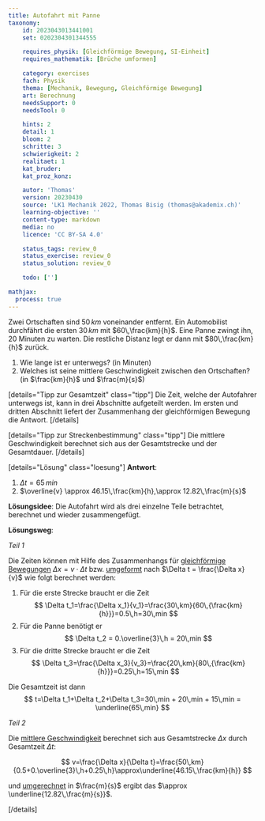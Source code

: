 ```yaml
---
title: Autofahrt mit Panne
taxonomy:
	id: 2023043013441001
	set: 0202304301344555

	requires_physik: [Gleichförmige Bewegung, SI-Einheit]
	requires_mathematik: [Brüche umformen]

	category: exercises
	fach: Physik
	thema: [Mechanik, Bewegung, Gleichförmige Bewegung]
	art: Berechnung
	needsSupport: 0
	needsTool: 0

	hints: 2
	detail: 1
	bloom: 2
	schritte: 3
	schwierigkeit: 2
	realitaet: 1
	kat_bruder:
	kat_proz_konz: 

	autor: 'Thomas'
	version: 20230430
	source: 'LK1 Mechanik 2022, Thomas Bisig (thomas@akademix.ch)'
	learning-objective: ''
	content-type: markdown
	media: no
	licence: 'CC BY-SA 4.0'

	status_tags: review_0
	status_exercise: review_0
	status_solution: review_0

	todo: ['']

mathjax:
  process: true
---
```


Zwei Ortschaften sind $50\,km$ voneinander entfernt. Ein Automobilist durchfährt die ersten $30\,km$ mit $60\,\frac{km}{h}$. Eine Panne zwingt ihn, $20$ Minuten zu warten. Die restliche Distanz legt er dann mit $80\,\frac{km}{h}$ zurück.

1. Wie lange ist er unterwegs? (in Minuten)
2. Welches ist seine mittlere Geschwindigkeit zwischen den Ortschaften? (in $\frac{km}{h}$ und $\frac{m}{s}$)


[details="Tipp zur Gesamtzeit" class="tipp"]
Die Zeit, welche der Autofahrer unterwegs ist, kann in drei Abschnitte aufgeteilt werden. Im ersten und dritten Abschnitt liefert der Zusammenhang der gleichförmigen Bewegung die Antwort.
[/details]

[details="Tipp zur Streckenbestimmung" class="tipp"]
Die mittlere Geschwindigkeit berechnet sich aus der Gesamtstrecke und der Gesamtdauer.
[/details]

[details="Lösung" class="loesung"]
**Antwort**:
1. $\Delta t = 65\,min$
2. $\overline{v} \approx 46.15\,\frac{km}{h},\approx 12.82\,\frac{m}{s}$

**Lösungsidee**: Die Autofahrt wird als drei einzelne Teile betrachtet, berechnet und wieder zusammengefügt.

**Lösungsweg**:

_Teil 1_

Die Zeiten können mit Hilfe des Zusammenhangs für [gleichförmige Bewegungen](/konzepte/konzept-1) $\Delta x = v \cdot \Delta t$ bzw. [umgeformt](/konzepte/konzept-1) nach $\Delta t = \frac{\Delta x}{v}$ wie folgt berechnet werden:
1. Für die erste Strecke braucht er die Zeit
$$
\Delta t_1=\frac{\Delta x_1}{v_1}=\frac{30\,km}{60\,{\frac{km}{h}}}=0.5\,h=30\,min
$$
2. Für die Panne benötigt er
$$
\Delta t_2 = 0.\overline{3}\,h = 20\,min
$$
3. Für die dritte Strecke braucht er die Zeit
$$
\Delta t_3=\frac{\Delta x_3}{v_3}=\frac{20\,km}{80\,{\frac{km}{h}}}=0.25\,h=15\,min
$$

Die Gesamtzeit ist dann
$$
t=\Delta t_1+\Delta t_2+\Delta t_3=30\,min + 20\,min + 15\,min = \underline{65\,min}
$$

_Teil 2_

Die [mittlere Geschwindigkeit](/konzepte/konzept-1) berechnet sich aus Gesamtstrecke $\Delta x$ durch Gesamtzeit $\Delta t$:

$$
v=\frac{\Delta x}{\Delta t}=\frac{50\,km}{0.5+0.\overline{3}\,h+0.25\,h}\approx\underline{46.15\,\frac{km}{h}}
$$

und [umgerechnet](/konzepte/konzept-1) in $\frac{m}{s}$ ergibt das $\approx \underline{12.82\,\frac{m}{s}}$.

[/details]